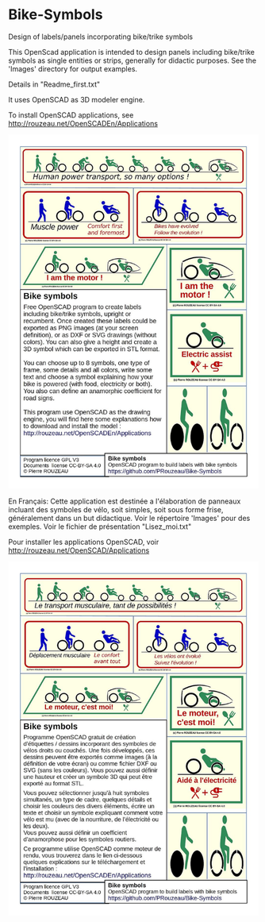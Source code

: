 # Bike-Symbols
Design of labels/panels incorporating bike/trike symbols

This OpenScad application is intended to design panels including bike/trike
 symbols as single entities or strips, generally for didactic purposes.
See the 'Images' directory for output examples.

 
Details in "Readme_first.txt"

It uses OpenSCAD as 3D modeler engine.

To install OpenSCAD applications, see http://rouzeau.net/OpenSCADEn/Applications

![Presentation image](Images/Bike_symbols_Description_en.jpg?raw=true "Bike Symbols presentation")


En Français:
Cette application est destinée a l'élaboration de panneaux incluant des
 symboles de vélo, soit simples, soit sous forme frise, généralement dans un
 but didactique. Voir le répertoire 'Images' pour des exemples.
Voir le fichier de présentation "Lisez_moi.txt"

Pour installer les applications OpenSCAD, voir http://rouzeau.net/OpenSCAD/Applications

![Presentation image fr](Images/Bike_symbols_Description_fr.jpg?raw=true "présentation 'Bike Symbols'")

